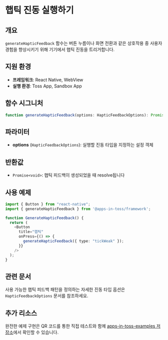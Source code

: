 # 햅틱 진동 실행하기

## 개요

`generateHapticFeedback` 함수는 버튼 누름이나 화면 전환과 같은 상호작용 중 사용자 경험을 향상시키기 위해 기기에서 햅틱 진동을 트리거합니다.

## 지원 환경

- **프레임워크**: React Native, WebView
- **실행 환경**: Toss App, Sandbox App

## 함수 시그니처

```typescript
function generateHapticFeedback(options: HapticFeedbackOptions): Promise<void>;
```

## 파라미터

- **options** (`HapticFeedbackOptions`): 실행할 진동 타입을 지정하는 설정 객체

## 반환값

- `Promise<void>`: 햅틱 피드백이 생성되었을 때 resolve됩니다

## 사용 예제

```typescript
import { Button } from "react-native";
import { generateHapticFeedback } from '@apps-in-toss/framework';

function GenerateHapticFeedback() {
  return (
    <Button
      title="햅틱"
      onPress={() => {
        generateHapticFeedback({ type: "tickWeak" });
      }}
    />
  );
}
```

## 관련 문서

사용 가능한 햅틱 피드백 패턴을 정의하는 자세한 진동 타입 옵션은 `HapticFeedbackOptions` 문서를 참조하세요.

## 추가 리소스

완전한 예제 구현은 QR 코드를 통한 직접 테스트와 함께 [apps-in-toss-examples 저장소](https://github.com/toss/apps-in-toss-examples/tree/main/with-haptic-feedback)에서 확인할 수 있습니다.
